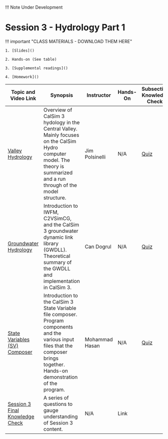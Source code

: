 !!! Note
    Under Development

# Session 3 - Hydrology Part 1

!!! important "CLASS MATERIALS - DOWNLOAD THEM HERE"
   
    1. [Slides]()

    2. Hands-on (See table)

    3. [Supplemental readings]()

    4. [Homework]()


| Topic and Video Link | Synopsis | Instructor |Hands-On | Subsection Knowledge Check  | 
| --- | --- | --- | --- | --- |
| [Valley Hydrology]()  | Overview of CalSim 3 hydology in the Central Valley. Mainly focuses on the CalSim Hydro computer model. The theory is summarized and a run through of the model structure. | Jim Polsinelli | N/A | [Quiz]() |
| [Groundwater Hydrology]()  | Introduction to IWFM, C2VSimCG, and the CalSim 3 groundwater dynamic link library (GWDLL). Theoretical summary of the GWDLL and implementation in CalSim 3.  | Can Dogrul | N/A | [Quiz]() |
| [State Variables (SV) Composer]()  | Introduction to the CalSim 3 State Variable file composer. Program components and the various input files that the composer brings together. Hands-on demonstration of the program. | Mohammad Hasan | N/A | [Quiz]() |
| [Session 3 Final Knowledge Check]() | A series of questions to gauge understanding of Session 3 content.  | N/A | Link |

